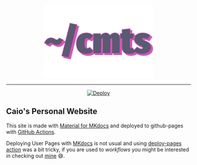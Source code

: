 

<p align="center">
  <a href="https://caiomts.github.io/"><img src="https://raw.githubusercontent.com/caiomts/caiomts.github.io/main/docs/img/logo.png" alt="caiomts" width=300 height=200></a>
</p>

---
<p align="center">
<a href="https://github.com/caiomts/caiomts.github.io/actions?query=workflow%3ADeploy" target="_blank">
    <img src="https://github.com/caiomts/caiomts.github.io/actions/workflows/ci.yml/badge.svg" alt="Deploy">
</a>
</p>


## Caio's Personal Website

This site is made with [Material for MKdocs](https://squidfunk.github.io/mkdocs-material/) and deployed to github-pages with [GitHub Actions](https://github.com/actions/deploy-pages). 

Deploying User Pages with [MKdocs](https://www.mkdocs.org/user-guide/deploying-your-docs/#organization-and-user-pages) is not usual and using [deploy-pages action](https://github.com/actions/deploy-pages) was a bit tricky, if you are used to *workflows* you might be interested in checking out [mine](.github/workflows/ci.yml) 😅.

